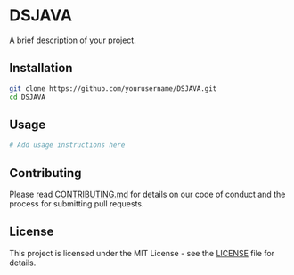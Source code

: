 # DSJAVA

A brief description of your project.

## Installation

```bash
git clone https://github.com/yourusername/DSJAVA.git
cd DSJAVA
```

## Usage

```bash
# Add usage instructions here
```

## Contributing

Please read [CONTRIBUTING.md](CONTRIBUTING.md) for details on our code of conduct and the process for submitting pull requests.

## License

This project is licensed under the MIT License - see the [LICENSE](LICENSE) file for details.
